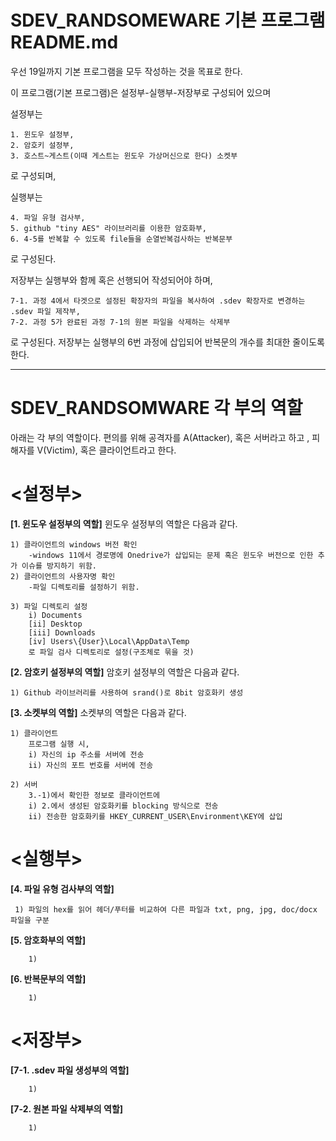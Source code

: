 # SDEV_RANDSOMEWARE 기본 프로그램 README.md

우선 19일까지 기본 프로그램을 모두 작성하는 것을 목표로 한다.

이 프로그램(기본 프로그램)은 설정부-실행부-저장부로 구성되어 있으며

설정부는 
```
1. 윈도우 설정부, 
2. 암호키 설정부,
3. 호스트~게스트(이때 게스트는 윈도우 가상머신으로 한다) 소켓부
```
로 구성되며,


실행부는
```
4. 파일 유형 검사부, 
5. github "tiny AES" 라이브러리를 이용한 암호화부,
6. 4-5를 반복할 수 있도록 file들을 순열반복검사하는 반복문부
```
로 구성된다. 


저장부는 실행부와 함께 혹은 선행되어 작성되어야 하며,
```
7-1. 과정 4에서 타겟으로 설정된 확장자의 파일을 복사하여 .sdev 확장자로 변경하는 .sdev 파일 제작부,
7-2. 과정 5가 완료된 과정 7-1의 원본 파일을 삭제하는 삭제부
```
로 구성된다.
저장부는 실행부의 6번 과정에 삽입되어 반복문의 개수를 최대한 줄이도록 한다.


***
# SDEV_RANDSOMWARE 각 부의 역할 

아래는 각 부의 역할이다. 
편의를 위해 공격자를 A(Attacker), 혹은 서버라고 하고 , 피해자를 V(Victim), 혹은 클라이언트라고 한다.


# <설정부> 
**[1. 윈도우 설정부의 역할]**
윈도우 설정부의 역할은 다음과 같다.
```
1) 클라이언트의 windows 버전 확인
	-windows 11에서 경로명에 Onedrive가 삽입되는 문제 혹은 윈도우 버전으로 인한 추가 이슈를 방지하기 위함.
2) 클라이언트의 사용자명 확인
	-파일 디렉토리를 설정하기 위함.
		
3) 파일 디렉토리 설정
	i) Documents
	[ii] Desktop 
	[iii] Downloads 
	[iv] Users\{User}\Local\AppData\Temp
	로 파일 검사 디렉토리로 설정(구조체로 묶을 것)
```
 
**[2. 암호키 설정부의 역할]**
암호키 설정부의 역할은 다음과 같다. 
```	
1) Github 라이브러리를 사용하여 srand()로 8bit 암호화키 생성
```
 
**[3. 소켓부의 역할]**
소켓부의 역할은 다음과 같다.
```
1) 클라이언트
	프로그램 실행 시, 
	i) 자신의 ip 주소를 서버에 전송
	ii) 자신의 포트 번호를 서버에 전송

2) 서버 
	3.-1)에서 확인한 정보로 클라이언트에
	i) 2.에서 생성된 암호화키를 blocking 방식으로 전송
	ii) 전송한 암호화키를 HKEY_CURRENT_USER\Environment\KEY에 삽입 
```
 
# <실행부>
**[4. 파일 유형 검사부의 역할]**
```
 1) 파일의 hex를 읽어 헤더/푸터를 비교하여 다른 파일과 txt, png, jpg, doc/docx 파일을 구분
```
   
**[5. 암호화부의 역할]**
```
 	1) 
```

**[6. 반복문부의 역할]**
```
 	1) 
```
 
# <저장부>
**[7-1. .sdev 파일 생성부의 역할]**
```
 	1) 
```
**[7-2. 원본 파일 삭제부의 역할]**
```
 	1) 
```

